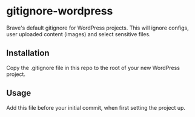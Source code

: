 # gitignore-wordpress

Brave's default gitignore for WordPress projects.
This will ignore configs, user uploaded content (images) and select sensitive files.

## Installation
Copy the .gitignore file in this repo to the root of your new WordPress project.

## Usage
Add this file before your initial commit, when first setting the project up.
